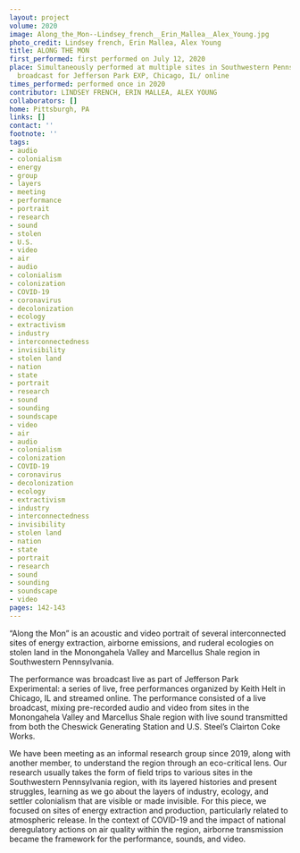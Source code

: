 ```yaml
---
layout: project
volume: 2020
image: Along_the_Mon--Lindsey_french__Erin_Mallea__Alex_Young.jpg
photo_credit: Lindsey french, Erin Mallea, Alex Young
title: ALONG THE MON
first_performed: first performed on July 12, 2020
place: Simultaneously performed at multiple sites in Southwestern Pennsylvania, live
  broadcast for Jefferson Park EXP, Chicago, IL/ online
times_performed: performed once in 2020
contributor: LINDSEY FRENCH, ERIN MALLEA, ALEX YOUNG
collaborators: []
home: Pittsburgh, PA
links: []
contact: ''
footnote: ''
tags:
- audio
- colonialism
- energy
- group
- layers
- meeting
- performance
- portrait
- research
- sound
- stolen
- U.S.
- video
- air
- audio
- colonialism
- colonization
- COVID-19
- coronavirus
- decolonization
- ecology
- extractivism
- industry
- interconnectedness
- invisibility
- stolen land
- nation
- state
- portrait
- research
- sound
- sounding
- soundscape
- video
- air
- audio
- colonialism
- colonization
- COVID-19
- coronavirus
- decolonization
- ecology
- extractivism
- industry
- interconnectedness
- invisibility
- stolen land
- nation
- state
- portrait
- research
- sound
- sounding
- soundscape
- video
pages: 142-143
---
```


“Along the Mon” is an acoustic and video portrait of several interconnected sites of energy extraction, airborne emissions, and ruderal ecologies on stolen land in the Monongahela Valley and Marcellus Shale region in Southwestern Pennsylvania.

The performance was broadcast live as part of Jefferson Park Experimental: a series of live, free performances organized by Keith Helt in Chicago, IL and streamed online. The performance consisted of a live broadcast, mixing pre-recorded audio and video from sites in the Monongahela Valley and Marcellus Shale region with live sound transmitted from both the Cheswick Generating Station and U.S. Steel’s Clairton Coke Works.

We have been meeting as an informal research group since 2019, along with another member, to understand the region through an eco-critical lens. Our research usually takes the form of field trips to various sites in the Southwestern Pennsylvania region, with its layered histories and present struggles, learning as we go about the layers of industry, ecology, and settler colonialism that are visible or made invisible. For this piece, we focused on sites of energy extraction and production, particularly related to atmospheric release. In the context of COVID-19 and the impact of national deregulatory actions on air quality within the region, airborne transmission became the framework for the per­­formance, sounds, and video.